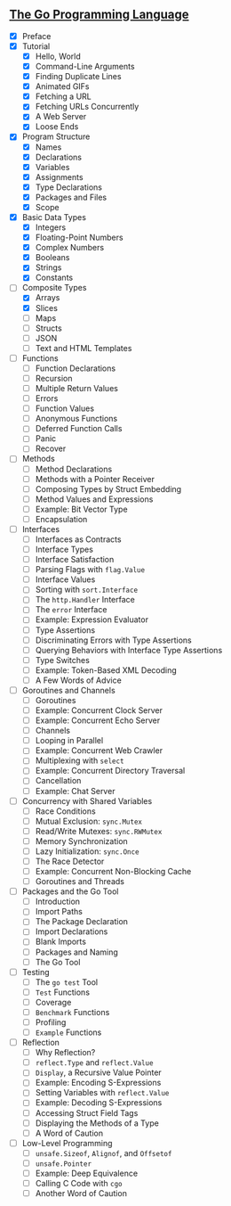 
## [The Go Programming Language](http://www.gopl.io)

 - [x] Preface
 - [x] Tutorial
     - [x] Hello, World
     - [x] Command-Line Arguments
     - [x] Finding Duplicate Lines
     - [x] Animated GIFs
     - [x] Fetching a URL
     - [x] Fetching URLs Concurrently
     - [x] A Web Server
     - [x] Loose Ends
 - [x] Program Structure
     - [x] Names
     - [x] Declarations
     - [x] Variables
     - [x] Assignments
     - [x] Type Declarations
     - [x] Packages and Files
     - [x] Scope
 - [x] Basic Data Types
     - [x] Integers
     - [x] Floating-Point Numbers
     - [x] Complex Numbers
     - [x] Booleans
     - [x] Strings
     - [x] Constants
 - [ ] Composite Types
     - [x] Arrays
     - [x] Slices
     - [ ] Maps
     - [ ] Structs
     - [ ] JSON
     - [ ] Text and HTML Templates
 - [ ] Functions
     - [ ] Function Declarations
     - [ ] Recursion
     - [ ] Multiple Return Values
     - [ ] Errors
     - [ ] Function Values
     - [ ] Anonymous Functions
     - [ ] Deferred Function Calls
     - [ ] Panic
     - [ ] Recover
 - [ ] Methods
     - [ ] Method Declarations
     - [ ] Methods with a Pointer Receiver
     - [ ] Composing Types by Struct Embedding
     - [ ] Method Values and Expressions
     - [ ] Example: Bit Vector Type
     - [ ] Encapsulation
 - [ ] Interfaces
     - [ ] Interfaces as Contracts
     - [ ] Interface Types
     - [ ] Interface Satisfaction
     - [ ] Parsing Flags with `flag.Value`
     - [ ] Interface Values
     - [ ] Sorting with `sort.Interface`
     - [ ] The `http.Handler` Interface
     - [ ] The `error` Interface
     - [ ] Example: Expression Evaluator
     - [ ] Type Assertions
     - [ ] Discriminating Errors with Type Assertions
     - [ ] Querying Behaviors with Interface Type Assertions
     - [ ] Type Switches
     - [ ] Example: Token-Based XML Decoding
     - [ ] A Few Words of Advice
 - [ ] Goroutines and Channels
     - [ ] Goroutines
     - [ ] Example: Concurrent Clock Server
     - [ ] Example: Concurrent Echo Server
     - [ ] Channels
     - [ ] Looping in Parallel
     - [ ] Example: Concurrent Web Crawler
     - [ ] Multiplexing with `select`
     - [ ] Example: Concurrent Directory Traversal
     - [ ] Cancellation
     - [ ] Example: Chat Server
 - [ ] Concurrency with Shared Variables
     - [ ] Race Conditions
     - [ ] Mutual Exclusion: `sync.Mutex`
     - [ ] Read/Write Mutexes: `sync.RWMutex`
     - [ ] Memory Synchronization
     - [ ] Lazy Initialization: `sync.Once`
     - [ ] The Race Detector
     - [ ] Example: Concurrent Non-Blocking Cache
     - [ ] Goroutines and Threads
 - [ ] Packages and the Go Tool
     - [ ] Introduction
     - [ ] Import Paths
     - [ ] The Package Declaration
     - [ ] Import Declarations
     - [ ] Blank Imports
     - [ ] Packages and Naming
     - [ ] The Go Tool
 - [ ] Testing
     - [ ] The `go test` Tool
     - [ ] `Test` Functions
     - [ ] Coverage
     - [ ] `Benchmark` Functions
     - [ ] Profiling
     - [ ] `Example` Functions
 - [ ] Reflection
     - [ ] Why Reflection?
     - [ ] `reflect.Type` and `reflect.Value`
     - [ ] `Display`, a Recursive Value Pointer
     - [ ] Example: Encoding S-Expressions
     - [ ] Setting Variables with `reflect.Value`
     - [ ] Example: Decoding S-Expressions
     - [ ] Accessing Struct Field Tags
     - [ ] Displaying the Methods of a Type
     - [ ] A Word of Caution
 - [ ] Low-Level Programming
     - [ ] `unsafe.Sizeof`, `Alignof`, and `Offsetof`
     - [ ] `unsafe.Pointer`
     - [ ] Example: Deep Equivalence
     - [ ] Calling C Code with `cgo`
     - [ ] Another Word of Caution

